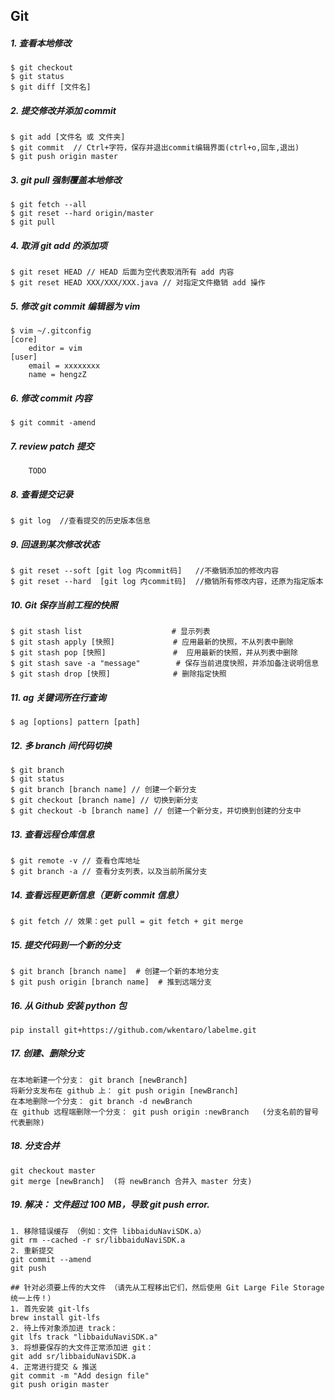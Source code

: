 ## Git

##### 1. 查看本地修改
```
$ git checkout
$ git status
$ git diff [文件名]
```

##### 2. 提交修改并添加 commit
```
$ git add [文件名 或 文件夹]
$ git commit  // Ctrl+字符，保存并退出commit编辑界面(ctrl+o,回车,退出)
$ git push origin master
```

##### 3. git pull 强制覆盖本地修改
```
$ git fetch --all
$ git reset --hard origin/master
$ git pull
```

##### 4. 取消 git add 的添加项
```
$ git reset HEAD // HEAD 后面为空代表取消所有 add 内容
$ git reset HEAD XXX/XXX/XXX.java // 对指定文件撤销 add 操作
```

##### 5. 修改 git commit 编辑器为 vim
```
$ vim ~/.gitconfig
[core]
	editor = vim
[user]
	email = xxxxxxxx
	name = hengzZ
```

##### 6. 修改 commit 内容
```
$ git commit -amend
```

##### 7. review patch 提交
```
	TODO
```

##### 8. 查看提交记录
```
$ git log  //查看提交的历史版本信息
```

##### 9. 回退到某次修改状态
```
$ git reset --soft [git log 内commit码]   //不撤销添加的修改内容
$ git reset --hard  [git log 内commit码]  //撤销所有修改内容，还原为指定版本
```

##### 10. Git 保存当前工程的快照
```
$ git stash list                    # 显示列表
$ git stash apply [快照]             # 应用最新的快照，不从列表中删除
$ git stash pop [快照]               #  应用最新的快照，并从列表中删除
$ git stash save -a "message"        # 保存当前进度快照，并添加备注说明信息
$ git stash drop [快照]              # 删除指定快照
```

##### 11. ag 关键词所在行查询
```
$ ag [options] pattern [path]
```

##### 12. 多 branch 间代码切换
```
$ git branch
$ git status
$ git branch [branch name] // 创建一个新分支
$ git checkout [branch name] // 切换到新分支
$ git checkout -b [branch name] // 创建一个新分支，并切换到创建的分支中
```

##### 13. 查看远程仓库信息
```
$ git remote -v // 查看仓库地址
$ git branch -a // 查看分支列表，以及当前所属分支
```

##### 14. 查看远程更新信息（更新 commit 信息）
```
$ git fetch // 效果：get pull = git fetch + git merge
```

##### 15. 提交代码到一个新的分支
```
$ git branch [branch name]  # 创建一个新的本地分支
$ git push origin [branch name]  # 推到远端分支
```

##### 16. 从 Github 安装 python 包
```
pip install git+https://github.com/wkentaro/labelme.git
```

##### 17. 创建、删除分支
```
在本地新建一个分支： git branch [newBranch]
将新分支发布在 github 上： git push origin [newBranch]
在本地删除一个分支： git branch -d newBranch
在 github 远程端删除一个分支： git push origin :newBranch   (分支名前的冒号代表删除)
```

##### 18. 分支合并
```
git checkout master
git merge [newBranch]  (将 newBranch 合并入 master 分支)
```

##### 19. 解决： 文件超过 100 MB，导致 git push error.
```
1. 移除错误缓存 （例如：文件 libbaiduNaviSDK.a）
git rm --cached -r sr/libbaiduNaviSDK.a
2. 重新提交
git commit --amend
git push

## 针对必须要上传的大文件 （请先从工程移出它们，然后使用 Git Large File Storage 统一上传！）
1. 首先安装 git-lfs
brew install git-lfs
2. 待上传对象添加进 track：
git lfs track "libbaiduNaviSDK.a"
3. 将想要保存的大文件正常添加进 git：
git add sr/libbaiduNaviSDK.a
4. 正常进行提交 & 推送
git commit -m "Add design file"
git push origin master
```
